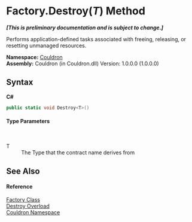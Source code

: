# Factory.Destroy(*T*) Method 
 _**\[This is preliminary documentation and is subject to change.\]**_

Performs application-defined tasks associated with freeing, releasing, or resetting unmanaged resources.

**Namespace:**&nbsp;<a href="N_Couldron">Couldron</a><br />**Assembly:**&nbsp;Couldron (in Couldron.dll) Version: 1.0.0.0 (1.0.0.0)

## Syntax

**C#**<br />
``` C#
public static void Destroy<T>()

```


#### Type Parameters
&nbsp;<dl><dt>T</dt><dd>The Type that the contract name derives from</dd></dl>

## See Also


#### Reference
<a href="T_Couldron_Factory">Factory Class</a><br /><a href="Overload_Couldron_Factory_Destroy">Destroy Overload</a><br /><a href="N_Couldron">Couldron Namespace</a><br />